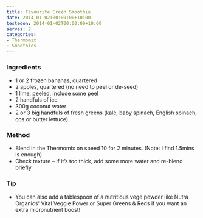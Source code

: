 ```yaml
---
title: Favourite Green Smoothie
date: 2014-01-02T00:00:00+10:00
testedon: 2014-01-02T00:00:00+10:00
serves: 2
categories:
- Thermomix
- Smoothies
---
```











### Ingredients

* 1 or 2 frozen bananas, quartered
* 2 apples, quartered (no need to peel or de-seed)
* 1 lime, peeled, include some peel
* 2 handfuls of ice
* 300g coconut water
* 2 or 3 big handfuls of fresh greens (kale, baby spinach, English spinach, cos or butter lettuce)

### Method

* Blend in the Thermomix on speed 10 for 2 minutes. (Note: I find 1.5mins is enough)
* Check texture – if it’s too thick, add some more water and re-blend briefly.

### Tip

* You can also add a tablespoon of a nutritious vege powder like Nutra Organics' Vital Veggie Power or Super Greens & Reds if you want an extra micronutrient boost!
